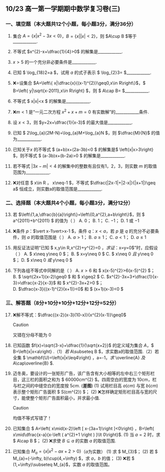 ## 10/23 高一第一学期期中数学复习卷(三)  

### 一、填空题（本大题共12个小题，每小题3分，满分36分）

1. 集合 $A=\left\{ x|x^{2}-3x<0\right\}$，$B=\left\{ x||x|<2\right\}$，则 $A\cup B $等于\_\_\_\_\_\_\_\_\_\_\_\_.

2. 不等式 $x^{2}-x+\dfrac{1}{4}>0$ 的解集是\_\_\_\_\_\_\_\_\_\_\_\_.

3. $x>5$ 的一个充分非必要条件是\_\_\_\_\_\_\_\_\_\_\_\_.

4. 已知 $ \log_{18}2=a $，试用 $a$ 的式子表示 $ \log_{2}3= $\_\_\_\_\_\_\_\_\_\_\_\_.

5. ❌⭐设集合 $A=\left\{ x|\dfrac{x}{(x-1)^{2}}\geq0,x\in R\right\}$，$ B=\left\{ y|\sqrt{x-2011},x\in R\right\} $，则 $ A\cap B= $\_\_\_\_\_\_\_\_\_\_\_\_.

6. 不等式 $ x|x|<x $ 的解集是\_\_\_\_\_\_\_\_\_\_\_\_.

7. ❌$m<1$ 是“一元二次方程 $x^{2}+x+m=0$ 有实数解”的\_\_\_\_\_\_\_\_\_\_\_\_条件.

8. 设 $x<3$，则 $y=2x+\dfrac{1}{x-3}$ 的最大值是\_\_\_\_\_\_\_\_\_\_\_\_.

9. 已知 $ 2\log_{a}(2M-N)=\log_{a}M+\log_{a}N $，则 $\dfrac{M}{N}$ 的值为\_\_\_\_\_\_\_\_\_\_\_\_.

10. 已知关于$x$ 的不等式 $ (a+b)x+(2a-3b)<0 $ 的解集是$ \left\{x|x>3\right\} $，则不等式 $ (a-3b)x+(b-2a)>0 $ 的解集是\_\_\_\_\_\_\_\_\_\_\_\_.

11. 若不等式 $|3x-m|<4$ 的解集中的整数有且仅有1，2，3，则实数 $m$ 的取值范围为\_\_\_\_\_\_\_\_\_\_\_\_.

12. ❌对任意 $ x\in R $，$ x\neq-1 $，不等式 $\dfrac{|2x-1|+|2-x|}{|x+1|}\geq a$ 恒成立，则实数a的取值范围是\_\_\_\_\_\_\_\_\_\_\_\_.

### 二、选择题（本大题共4个小题，每小题3分，满分12分）

13. 若 $\left\{1,a,\dfrac{b}{a}\right\}=\left\{0,a^{2},a+b\right\}$，则 $ a^{2011}+b^{2011} $ 的值为（ ）
    A. $0$；    B. $1$；    C. $-1$；    D. $1$ 或 $-1$

14. ❌条件 $p$：$\vert x-1\vert>x-1 $，条件 $q$：$x<a$，若 $p$ 是 $q$ 的充分不必要条件，则 $a$ 的取值范围是（  ）
    A. $a>1$；    B. $a≥1$；    C. $a<1$；   D. $a≤1$

15. 用反证法证明“已知 $ x,y\in R,x^{2}+y^{2}=0 $，求证：$x=y=0$”时，应假设（  ）
    A. $ x\neq y\neq 0 $；            B. $ x=y\neq 0 $                  C. $ x\neq 0 $且$ y\neq 0 $；    D. $ x\neq 0 $或$ y\neq 0 $
    
16. 下列各组不等式中同解的是（  ）
    A. $x>6$ 和 $ x(x-5)^{2}>6(x-5)^{2} $；    
    B. $ \sqrt{2x+1}(x-2)\geq0 $ 和 $ x\geq2 $
    C. $x^{2}-3x+3+\dfrac{1}{x-3}>\dfrac{x-2}{x-3}$ 和 $ x^{2}-3x+2>0 $；    
    D. $\dfrac{x-3}{(x-1)^{2}(x+1)}<0$ 和 $ (x+1)(x-3)<0 $

### 三、解答题（8分+10分+10分+12分+12分=52分）

17. ❌解不等式：$\dfrac{(x-2)(x-3)(10-x)}{x^{2}(x-1)}\geq0$
    > [!CAUTION]
    > 又错在分母不能为 0

18. 已知函数 $f(x)=\sqrt{3-x}+\dfrac{1}{\sqrt{x+2}}$ 的定义域为集合 $A$，$ B=\left\{x|x<a\right\} $.
    （1）若$ A\subseteq B $，求实数a的取值范围.（2）若全集 $ \mathbf{U}=\left\{x|x\leq4\right\} $，$a=-1$，求$ \overline{A} $及$ A\cap\overline{B} $.
    
19. 迈冬奥，要设计的一张矩形广告，该广告含有大小相等的左中右三个矩形栏目，这三栏的面积之和为 $ 60000cm^{2} $。四周空白的宽度为 $10$cm，栏与栏之间的中缝空白的宽度按 $5cm$. (**差图**)
    (1) 试用栏目高 $a(cm)$ 与宽 $b(cm)$ 表示整个矩形广告面积 $ S(cm^{2}) $；
    (2) ❌怎样确定矩形栏目高与宽的尺寸，能使整个矩形广告面积最小，并求最小值.
    
    > [!CAUTION]
    > 均值不等式写错了！
    
20. 已知集合 $ A=\left\{ x\mid(x-2)\left [ x-(3a+1)\right ]<0\right\} $，$B=\left\{ x\mid\dfrac{x-a}{x-\left ( a^{2}+1 \right ) }\lt 0\right\}$.
    (1) 当 $a=2$ 时，求 $ A\cap B $；
    (2) ❌求使 $B\subseteq a$ 的实数 $a$ 的取值范围.

21. 已知集合 $M_{a}=\left\{ x|x^{2}-ax+2>0\right\}$（$a$为实数）
    (1) 求 $ M_{3}$；
    (2) 若 $ M_{a}=(-\infty, b)\cup(4,+\infty) $，求 $a$，$b$ 的值；
    (3) ❌若 $ (1,+\infty)\subseteq M_{a}$，实数 $a$ 的取值范围。